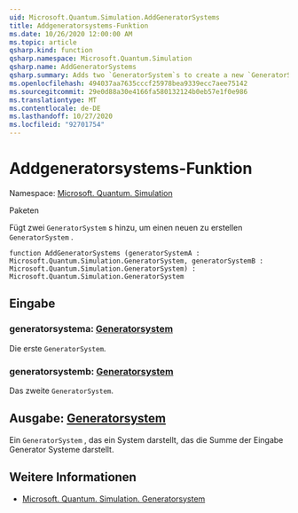 ```yaml
---
uid: Microsoft.Quantum.Simulation.AddGeneratorSystems
title: Addgeneratorsystems-Funktion
ms.date: 10/26/2020 12:00:00 AM
ms.topic: article
qsharp.kind: function
qsharp.namespace: Microsoft.Quantum.Simulation
qsharp.name: AddGeneratorSystems
qsharp.summary: Adds two `GeneratorSystem`s to create a new `GeneratorSystem`.
ms.openlocfilehash: 494037aa7635cccf25978bea9339ecc7aee75142
ms.sourcegitcommit: 29e0d88a30e4166fa580132124b0eb57e1f0e986
ms.translationtype: MT
ms.contentlocale: de-DE
ms.lasthandoff: 10/27/2020
ms.locfileid: "92701754"
---
```

# <a name="addgeneratorsystems-function"></a>Addgeneratorsystems-Funktion

Namespace: [Microsoft. Quantum. Simulation](xref:Microsoft.Quantum.Simulation)

Paketen [](https://nuget.org/packages/)


Fügt zwei `GeneratorSystem` s hinzu, um einen neuen zu erstellen `GeneratorSystem` .

```qsharp
function AddGeneratorSystems (generatorSystemA : Microsoft.Quantum.Simulation.GeneratorSystem, generatorSystemB : Microsoft.Quantum.Simulation.GeneratorSystem) : Microsoft.Quantum.Simulation.GeneratorSystem
```


## <a name="input"></a>Eingabe

### <a name="generatorsystema--generatorsystem"></a>generatorsystema: [Generatorsystem](xref:Microsoft.Quantum.Simulation.GeneratorSystem)

Die erste `GeneratorSystem`.


### <a name="generatorsystemb--generatorsystem"></a>generatorsystemb: [Generatorsystem](xref:Microsoft.Quantum.Simulation.GeneratorSystem)

Das zweite `GeneratorSystem`.



## <a name="output--generatorsystem"></a>Ausgabe: [Generatorsystem](xref:Microsoft.Quantum.Simulation.GeneratorSystem)

Ein `GeneratorSystem` , das ein System darstellt, das die Summe der Eingabe Generator Systeme darstellt.

## <a name="see-also"></a>Weitere Informationen

- [Microsoft. Quantum. Simulation. Generatorsystem](xref:Microsoft.Quantum.Simulation.GeneratorSystem)